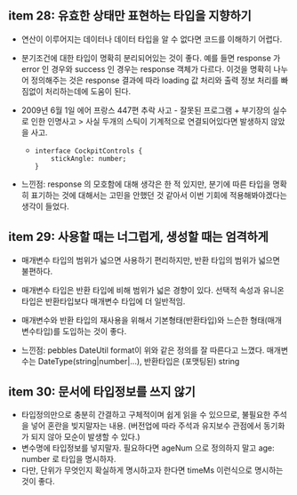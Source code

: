 ## item 28: 유효한 상태만 표현하는 타입을 지향하기

- 연산이 이루어지는 데이터나 데이터 타입을 알 수 없다면 코드를 이해하기 어렵다.
- 분기조건에 대한 타입이 명확히 분리되어있는 것이 좋다. 예를 들면 response 가 error 인 경우와 success 인 경우는 response 객체가 다르다. 이것을 명확히 나누어 정의해주는 것은 response 결과에 따라 loading 값 처리와 출력 정보 처리를 빠짐없이 처리하는데에 도움이 된다.
- 2009년 6월 1일 에어 프랑스 447편 추락 사고 - 잘못된 프로그램 + 부기장의 실수로 인한 인명사고 > 사실 두개의 스틱이 기계적으로 연결되어있다면 발생하지 않았을 사고.   
  - ```
    interface CockpitControls {
        stickAngle: number;
    }
    ```
    
- 느낀점: response 의 모호함에 대해 생각은 한 적 있지만, 분기에 따른 타입을 명확히 표기하는 것에 대해서는 고민을 안했던 것 같아서 이번 기회에 적용해봐야겠다는 생각이 들었다.
    
## item 29: 사용할 때는 너그럽게, 생성할 때는 엄격하게
- 매개변수 타입의 범위가 넓으면 사용하기 편리하지만, 반환 타입의 범위가 넓으면 불편하다.
- 매개변수 타입은 반환 타입에 비해 범위가 넓은 경향이 있다. 선택적 속성과 유니온 타입은 반환타입보다 매개변수 타입에 더 일반적임.
- 매개변수와 반환 타입의 재사용을 위해서 기본형태(반환타입)와 느슨한 형태(매개변수타입)를 도입하는 것이 좋다.

- 느낀점: pebbles DateUtil format이 위와 같은 정의를 잘 따른다고 느꼈다. 매개변수는 DateType(string|number|...), 반환타입은 (포맷팅된) string

## item 30: 문서에 타입정보를 쓰지 않기
- 타입정의만으로 충분히 간결하고 구체적이며 쉽게 읽을 수 있으므로, 불필요한 주석을 넣어 혼란을 빚지말자는 내용. (버전업에 따라 주석과 유지보수 관점에서 동기화가 되지 않아 모순이 발생할 수 있다.)
- 변수명에 타입정보를 넣지말자. 필요하다면 ageNum 으로 정의하지 말고 age: number 로 타입을 명시하자.
- 다만, 단위가 무엇인지 확실하게 명시하고자 한다면 timeMs 이런식으로 명시하는 것이 좋다.